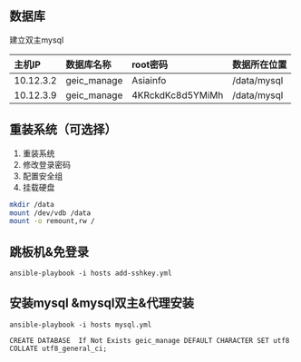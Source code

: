 

## 数据库

建立双主mysql

| 主机IP | 数据库名称 |root密码|数据所在位置
|:---------------|:-------------------|:-------------|:-------------|
|10.12.3.2|geic_manage|Asiainfo|/data/mysql|
|10.12.3.9|geic_manage|4KRckdKc8d5YMiMh|/data/mysql|




## 重装系统（可选择）
1. 重装系统
2. 修改登录密码
3. 配置安全组
4. 挂载硬盘
```sh
mkdir /data
mount /dev/vdb /data
mount -o remount,rw /
```


## 跳板机&免登录
```
ansible-playbook -i hosts add-sshkey.yml
```

## 安装mysql &mysql双主&代理安装
```
ansible-playbook -i hosts mysql.yml
```
```
CREATE DATABASE  If Not Exists geic_manage DEFAULT CHARACTER SET utf8 COLLATE utf8_general_ci;
```

